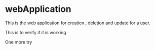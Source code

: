 # webApplication

This is the web application for creation , deletion and update for a user.

This is to verify if it is working

One more try